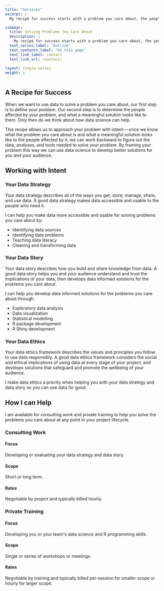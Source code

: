 ```yaml
---
title: "Services"
excerpt: |
  My recipe for success starts with a problem you care about, the people affected by it, and what a meaningful solution looks like to you and your audience. Then we think about how data science can help.

sidebar: 
  title: Solving Problems You Care About
  description: |
    My recipe for success starts with a problem you care about, the people affected by it, and what a meaningful solution looks like to you and your audience. Then we think about how data science can help.
  text_series_label: "Outline" 
  text_contents_label: "On this page"
  text_link_label: contact
  text_link_url: /contact/
  
layout: single-series
weight: 1
---
```


## A Recipe for Success

When we want to use data to solve a problem you care about, our first step is to define your problem. Our second step is to determine the people affected by your problem, and what a meaningful solution looks like to them. Only then do we think about how data science can help.

This recipe allows us to approach your problem with intent---once we know what the problem you care about is and what a meaningful solution looks like to the people affected by it, we can work backward to figure out the data, analyses, and tools needed to solve your problem. By framing your problem this way we can use data science to develop better solutions for you and your audience.

## Working with Intent

### Your Data Strategy

Your data strategy describes all of the ways you get, store, manage, share, and use data. A good data strategy makes data accessible and usable to the people who need it.

I can help you make data more accessible and usable for solving problems you care about by:

- Identifying data sources
- Identifying data problems
- Teaching data literacy
- Cleaning and transforming data

### Your Data Story

Your data story describes how you build and share knowledge from data. A good data story helps you and your audience understand and trust the implications of your data, then develops data informed solutions for the problems you care about.

I can help you develop data informed solutions for the problems you care about through:

- Exploratory data analysis
- Data visualization
- Statistical modelling
- R package development
- R Shiny development

### Your Data Ethics

Your data ethics framework describes the values and principles you follow to use data responsibly. A good data ethics framework considers the social and ethical implications of using data at every stage of your project, and develops solutions that safeguard and promote the wellbeing of your audience.

I make data ethics a priority when helping you with your data strategy and data story so you can use data for good.

<!--
https://www.gov.uk/government/publications/data-ethics-framework

https://www150.statcan.gc.ca/n1/pub/89-20-0006/892000062021001-eng.htm

https://www.turing.ac.uk/research/publications/understanding-artificial-intelligence-ethics-and-safety
-->

## How I can Help

I am available for consulting work and private training to help you solve the problems you care about at any point in your project lifecycle.

### Consulting Work

#### Focus

Developing or evaluating your data strategy and data story.

#### Scope

Short or long term.

#### Rates

Negotiable by project and typically billed hourly.

### Private Training

#### Focus

Developing you or your team's data science and R programming skills.

#### Scope

Single or series of workshops or meetings.

#### Rates

Negotiable by training and typically billed per-session for smaller scope or hourly for larger scope.
